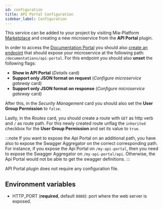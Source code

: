 ```yaml
---
id: configuration
title: API Portal Configuration
sidebar_label: Configuration
---
```

This service can be added to your project by visiting Mia-Platform [Marketplace](../../marketplace/overview_marketplace.md) and creating a new microservice from the **API Portal** plugin.

In order to access the [Documentation Portal](../../development_suite/api-portal/api-documentations.md) you should also [create an endpoint](../../development_suite/api-console/api-design/endpoints) that should expose your microservice at the following path: `/documentations/api-portal`. For this endpoint you should also **unset** the following flags:

* **Show in API Portal** (_Details_ card)
* **Support only JSON format on request** (_Configure microservice gateway_ card)
* **Support only JSON format on response** (_Configure microservice gateway_ card)

After this, in the _Security Management_ card you should also set the **User Group Permission** to `false`.

Lastly, in the _Routes_ card, you should create a route with `GET` as http verb and `/` as route path. For this newly created route unflag the `inherited` checkbox for the **User Group Permission** and set its value to `true`.

:::note
If you want to expose the Api Portal on an additional path, you have also to expose the Swagger Aggregator on the correct corresponding path.
For instance, if you expose the Api Portal on `/my-api-portal`, then you need to expose the Swagger Aggregator on `/my-api-portal/api`. Otherwise, the Api Portal would not be able to get the swagger definitions.
:::

API Portal plugin does not require any configuration file.

## Environment variables

- HTTP_PORT (__required__, default `8080`): port where the web server is exposed.
